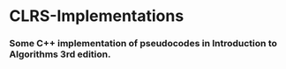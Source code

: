 # CLRS-Implementations
### Some C++ implementation of pseudocodes in Introduction to Algorithms 3rd edition.

